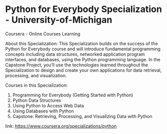 # Python for Everybody Specialization - University-of-Michigan
 Coursera - Online Courses Learning
 
About this Specialization:
This Specialization builds on the success of the Python for Everybody course and will introduce fundamental programming concepts including data structures, networked application program interfaces, and databases, using the Python programming language. In the Capstone Project, you’ll use the technologies learned throughout the Specialization to design and create your own  applications for data retrieval, processing, and visualization.

Courses in this Specialization:

1. Programming for Everybody (Getting Started with Python)
2. Python Data Structures
3. Using Python to Access Web Data
4. Using Databases with Python
5. Capstone: Retrieving, Processing, and Visualizing Data with Python

link: https://www.coursera.org/specializations/python 
